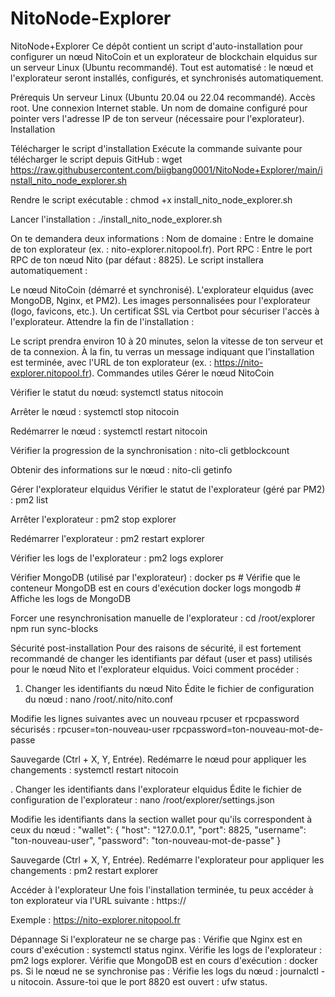 # NitoNode-Explorer

NitoNode+Explorer
Ce dépôt contient un script d'auto-installation pour configurer un nœud NitoCoin et un explorateur de blockchain eIquidus sur un serveur Linux (Ubuntu recommandé). Tout est automatisé : le nœud et l'explorateur seront installés, configurés, et synchronisés automatiquement.

Prérequis
Un serveur Linux (Ubuntu 20.04 ou 22.04 recommandé).
Accès root.
Une connexion Internet stable.
Un nom de domaine configuré pour pointer vers l'adresse IP de ton serveur (nécessaire pour l'explorateur).
Installation

Télécharger le script d'installation 
Exécute la commande suivante pour télécharger le script depuis GitHub :
wget https://raw.githubusercontent.com/biigbang0001/NitoNode+Explorer/main/install_nito_node_explorer.sh

Rendre le script exécutable :
chmod +x install_nito_node_explorer.sh

Lancer l'installation :
./install_nito_node_explorer.sh

On te demandera deux informations :
Nom de domaine : Entre le domaine de ton explorateur (ex. : nito-explorer.nitopool.fr).
Port RPC : Entre le port RPC de ton nœud Nito (par défaut : 8825).
Le script installera automatiquement :

Le nœud NitoCoin (démarré et synchronisé).
L'explorateur eIquidus (avec MongoDB, Nginx, et PM2).
Les images personnalisées pour l'explorateur (logo, favicons, etc.).
Un certificat SSL via Certbot pour sécuriser l'accès à l'explorateur.
Attendre la fin de l'installation :

Le script prendra environ 10 à 20 minutes, selon la vitesse de ton serveur et de ta connexion.
À la fin, tu verras un message indiquant que l'installation est terminée, avec l'URL de ton explorateur (ex. : https://nito-explorer.nitopool.fr).
Commandes utiles
Gérer le nœud NitoCoin

Vérifier le statut du nœud:
systemctl status nitocoin

Arrêter le nœud :
systemctl stop nitocoin

Redémarrer le nœud :
systemctl restart nitocoin

Vérifier la progression de la synchronisation :
nito-cli getblockcount

Obtenir des informations sur le nœud :
nito-cli getinfo

Gérer l'explorateur eIquidus
Vérifier le statut de l'explorateur (géré par PM2) :
pm2 list

Arrêter l'explorateur :
pm2 stop explorer

Redémarrer l'explorateur :
pm2 restart explorer

Vérifier les logs de l'explorateur :
pm2 logs explorer

Vérifier MongoDB (utilisé par l'explorateur) :
docker ps  # Vérifie que le conteneur MongoDB est en cours d'exécution
docker logs mongodb  # Affiche les logs de MongoDB

Forcer une resynchronisation manuelle de l'explorateur :
cd /root/explorer
npm run sync-blocks

Sécurité post-installation
Pour des raisons de sécurité, il est fortement recommandé de changer les identifiants par défaut (user et pass) utilisés pour le nœud Nito et l'explorateur eIquidus. Voici comment procéder :

1. Changer les identifiants du nœud Nito
Édite le fichier de configuration du nœud :
nano /root/.nito/nito.conf

Modifie les lignes suivantes avec un nouveau rpcuser et rpcpassword sécurisés :
rpcuser=ton-nouveau-user
rpcpassword=ton-nouveau-mot-de-passe

Sauvegarde (Ctrl + X, Y, Entrée).
Redémarre le nœud pour appliquer les changements :
systemctl restart nitocoin

. Changer les identifiants dans l'explorateur eIquidus
Édite le fichier de configuration de l'explorateur :
nano /root/explorer/settings.json

Modifie les identifiants dans la section wallet pour qu'ils correspondent à ceux du nœud :
"wallet": {
  "host": "127.0.0.1",
  "port": 8825,
  "username": "ton-nouveau-user",
  "password": "ton-nouveau-mot-de-passe"
}

Sauvegarde (Ctrl + X, Y, Entrée).
Redémarre l'explorateur pour appliquer les changements :
pm2 restart explorer

Accéder à l'explorateur
Une fois l'installation terminée, tu peux accéder à ton explorateur via l'URL suivante :
https://<ton-domaine>

Exemple : https://nito-explorer.nitopool.fr

Dépannage
Si l'explorateur ne se charge pas :
Vérifie que Nginx est en cours d'exécution : systemctl status nginx.
Vérifie les logs de l'explorateur : pm2 logs explorer.
Vérifie que MongoDB est en cours d'exécution : docker ps.
Si le nœud ne se synchronise pas :
Vérifie les logs du nœud : journalctl -u nitocoin.
Assure-toi que le port 8820 est ouvert : ufw status.
